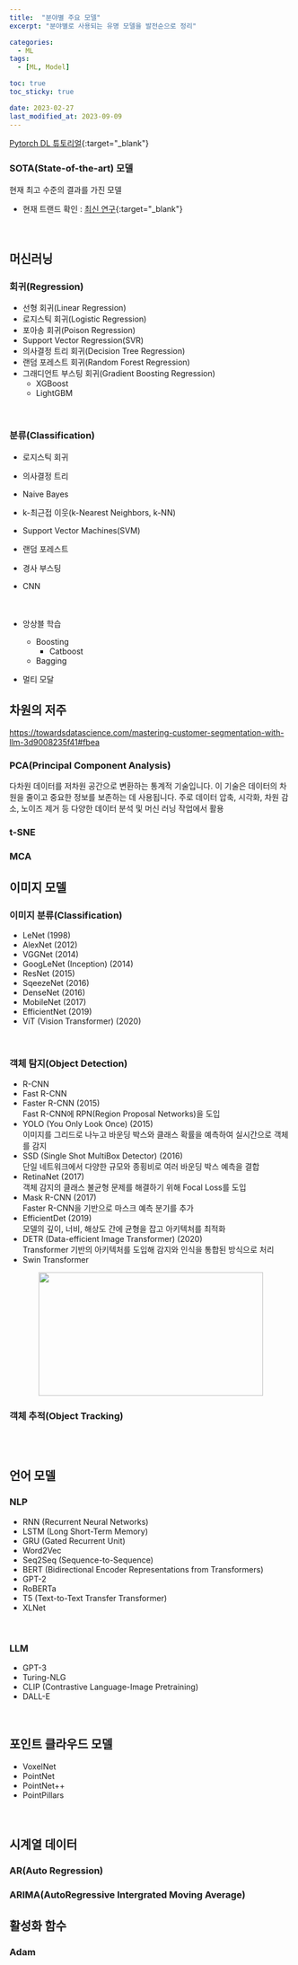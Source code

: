 ```yaml
---
title:  "분야별 주요 모델"
excerpt: "분야별로 사용되는 유명 모델을 발전순으로 정리"

categories:
  - ML
tags:
  - [ML, Model]

toc: true
toc_sticky: true

date: 2023-02-27
last_modified_at: 2023-09-09
---
```


[Pytorch DL 튜토리얼](https://uvadlc-notebooks.readthedocs.io/en/latest/tutorial_notebooks/tutorial1/Lisa_Cluster.html){:target="_blank"}  


### SOTA(State-of-the-art) 모델  
현재 최고 수준의 결과를 가진 모델  
- 현재 트랜드 확인 : [최신 연구](https://paperswithcode.com/){:target="_blank"}  
<br><br>  

## 머신러닝  
### 회귀(Regression)  
- 선형 회귀(Linear Regression)  
- 로지스틱 회귀(Logistic Regression)  
- 포아송 회귀(Poison Regression)  
- Support Vector Regression(SVR)  
- 의사결정 트리 회귀(Decision Tree Regression)  
- 랜덤 포레스트 회귀(Random Forest Regression)  
- 그래디언트 부스팅 회귀(Gradient Boosting Regression)  
  - XGBoost  
  - LightGBM  
<br>  

### 분류(Classification)  
- 로지스틱 회귀  
- 의사결정 트리  
- Naive Bayes  
- k-최근접 이웃(k-Nearest Neighbors, k-NN)  
- Support Vector Machines(SVM)  
- 랜덤 포레스트  
- 경사 부스팅  
- CNN  
<br><br>  

- 앙상블 학습  
  - Boosting  
    - Catboost  
  - Bagging  
- 멀티 모달  


## 차원의 저주  
https://towardsdatascience.com/mastering-customer-segmentation-with-llm-3d9008235f41#fbea  
### PCA(Principal Component Analysis)  
다차원 데이터를 저차원 공간으로 변환하는 통계적 기술입니다. 이 기술은 데이터의 차원을 줄이고 중요한 정보를 보존하는 데 사용됩니다. 주로 데이터 압축, 시각화, 차원 감소, 노이즈 제거 등 다양한 데이터 분석 및 머신 러닝 작업에서 활용  

### t-SNE  

### MCA  


## 이미지 모델  
### 이미지 분류(Classification)  
- LeNet (1998)  
- AlexNet (2012)  
- VGGNet (2014)  
- GoogLeNet (Inception) (2014)  
- ResNet (2015)  
- SqeezeNet (2016)  
- DenseNet (2016)  
- MobileNet (2017)  
- EfficientNet (2019)  
- ViT (Vision Transformer) (2020)  
<br>  

### 객체 탐지(Object Detection)  
- R-CNN  
- Fast R-CNN  
- Faster R-CNN (2015)  
  Fast R-CNN에 RPN(Region Proposal Networks)을 도입  
- YOLO (You Only Look Once) (2015)  
  이미지를 그리드로 나누고 바운딩 박스와 클래스 확률을 예측하여 실시간으로 객체를 감지  
- SSD (Single Shot MultiBox Detector) (2016)  
  단일 네트워크에서 다양한 규모와 종횡비로 여러 바운딩 박스 예측을 결합  
- RetinaNet (2017)  
  객체 감지의 클래스 불균형 문제를 해결하기 위해 Focal Loss를 도입  
- Mask R-CNN (2017)  
  Faster R-CNN을 기반으로 마스크 예측 분기를 추가  
- EfficientDet (2019)  
  모델의 깊이, 너비, 해상도 간에 균형을 잡고 아키텍처를 최적화  
- DETR (Data-efficient Image Transformer) (2020)  
  Transformer 기반의 아키텍처를 도입해 감지와 인식을 통합된 방식으로 처리  
- Swin Transformer  
  

<div align="center">  
<img src="https://github.com/csh44017/csh44017.github.io/assets/77605589/8d714078-af14-4d34-8a3b-e9983e41718b" width="400" height="220">  
</div>  

### 객체 추적(Object Tracking)  

<br><br>  

## 언어 모델  
### NLP  
- RNN (Recurrent Neural Networks)  
- LSTM (Long Short-Term Memory)  
- GRU (Gated Recurrent Unit)  
- Word2Vec  
- Seq2Seq (Sequence-to-Sequence)  
- BERT (Bidirectional Encoder Representations from Transformers)  
- GPT-2  
- RoBERTa  
- T5 (Text-to-Text Transfer Transformer)  
- XLNet  

<br>  

### LLM  
- GPT-3  
- Turing-NLG  
- CLIP (Contrastive Language-Image Pretraining)  
- DALL-E  
<br>  

## 포인트 클라우드 모델  
- VoxelNet  
- PointNet  
- PointNet++  
- PointPillars  
<br><br>  





## 시계열 데이터  
### AR(Auto Regression)  

### ARIMA(AutoRegressive Intergrated Moving Average)  


## 활성화 함수  
### Adam  

<br>  
